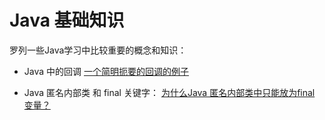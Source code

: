 # Java 基础知识

罗列一些Java学习中比较重要的概念和知识：
- Java 中的回调
[一个简明扼要的回调的例子](https://www.jianshu.com/p/67190bdce647)

- Java 匿名内部类 和 final 关键字：
[为什么Java 匿名内部类中只能放为final 变量？](https://www.zhihu.com/question/21395848)